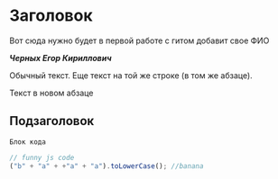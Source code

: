 # Заголовок

Вот сюда нужно будет в первой работе с гитом добавит свое ФИО

**_Черных Егор Кириллович_**

Обычный текст.
Еще текст на той же строке (в том же абзаце).

Текст в новом абзаце

## Подзаголовок

```
Блок кода
```

```javascript
// funny js code
("b" + "a" + +"a" + "a").toLowerCase(); //banana
```
